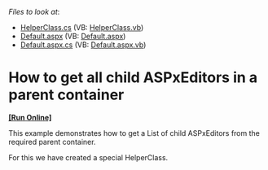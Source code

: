 <!-- default file list -->
*Files to look at*:

* [HelperClass.cs](./CS/WebSite/App_Code/HelperClass.cs) (VB: [HelperClass.vb](./VB/WebSite/App_Code/HelperClass.vb))
* [Default.aspx](./CS/WebSite/Default.aspx) (VB: [Default.aspx](./VB/WebSite/Default.aspx))
* [Default.aspx.cs](./CS/WebSite/Default.aspx.cs) (VB: [Default.aspx.vb](./VB/WebSite/Default.aspx.vb))
<!-- default file list end -->
# How to get all child ASPxEditors in a parent container
<!-- run online -->
**[[Run Online]](https://codecentral.devexpress.com/e4780/)**
<!-- run online end -->


<p>This example demonstrates how to get a List of child ASPxEditors from the required parent container.</p><p>For this we have created a special HelperClass.</p>

<br/>


